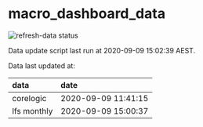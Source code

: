 
<!-- README.md is generated from README.Rmd. Please edit that file -->

# macro\_dashboard\_data

<!-- badges: start -->

![refresh-data
status](https://github.com/MattCowgill/macro_dashboard_data/workflows/refresh-data/badge.svg)

<!-- badges: end -->

Data update script last run at 2020-09-09 15:02:39 AEST.

Data last updated at:

| data        | date                |
| :---------- | :------------------ |
| corelogic   | 2020-09-09 11:41:15 |
| lfs monthly | 2020-09-09 15:00:37 |
